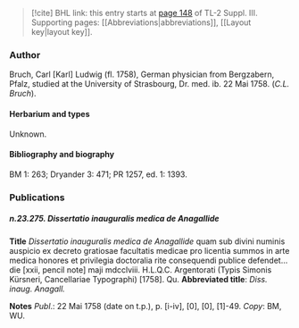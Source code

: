 > [!cite] BHL link: this entry starts at [page 148](https://www.biodiversitylibrary.org/item/103861#page/158/mode/1up) of TL-2 Suppl. III.
> Supporting pages: [[Abbreviations|abbreviations]], [[Layout key|layout key]].

### Author

Bruch, Carl \[Karl\] Ludwig (fl. 1758), German physician from Bergzabern, Pfalz, studied at the University of Strasbourg, Dr. med. ib. 22 Mai 1758. (*C.L. Bruch*).

#### Herbarium and types

Unknown.

#### Bibliography and biography

BM 1: 263; Dryander 3: 471; PR 1257, ed. 1: 1393.

### Publications

##### n.23.275. Dissertatio inauguralis medica de Anagallide

**Title**
*Dissertatio inauguralis medica de Anagallide* quam sub divini numinis auspicio ex decreto gratiosae facultatis medicae pro licentia summos in arte medica honores et privilegia doctoralia rite consequendi publice defendet... die \[xxii, pencil note\] maji mdcclviii. H.L.Q.C. Argentorati (Typis Simonis Kürsneri, Cancellariae Typographi) \[1758\]. Qu.
**Abbreviated title**: *Diss. inaug. Anagall.*

**Notes**
*Publ*.: 22 Mai 1758 (date on t.p.), p. \[i-iv\], \[0\], \[0\], \[1\]-49. *Copy*: BM, WU.

